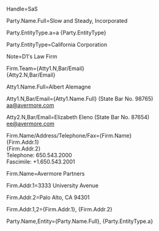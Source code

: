 
Handle=SaS

Party.Name.Full=Slow and Steady, Incorporated

Party.EntityType.a=a {Party.EntityType}

Party.EntityType=California Corporation


Note=D1's Law Firm

Firm.Team={Atty1.N,Bar/Email}<br>{Atty2.N,Bar/Email}

Atty1.Name.Full=Albert Alemagne

Atty1.N,Bar/Email={Atty1.Name.Full} (State Bar No. 98765)<br>aa@avermore.com

Atty2.N,Bar/Email=Elizabeth Eleno (State Bar No. 87654)<br>ee@avermore.com

Firm.Name/Address/Telephone/Fax={Firm.Name}<br>{Firm.Addr.1}<br>{Firm.Addr.2}<br>Telephone: 650.543.2000<br>Fascimile:  +1.650.543.2001

Firm.Name=Avermore Partners

Firm.Addr.1=3333 University Avenue

Firm.Addr.2=Palo Alto, CA 94301

Firm.Addr.1,2={Firm.Addr.1}, {Firm.Addr.2}

Party.Name,Entity={Party.Name.Full}, {Party.EntityType.a}
